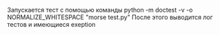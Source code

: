 Запускается тест с помощью команды python -m doctest -v -o NORMALIZE_WHITESPACE "morse test.py"
После этого выводится лог тестов и имеющиеся exeption
